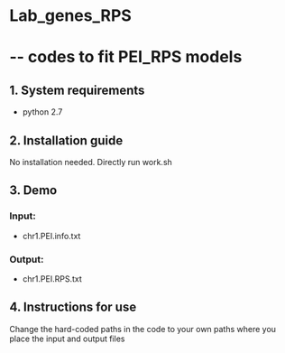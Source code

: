 # Lab_genes_RPS
# -- codes to fit PEI_RPS models

## 1. System requirements

- python 2.7

## 2. Installation guide

No installation needed.
Directly run work.sh

## 3. Demo

### Input:
- chr1.PEI.info.txt

### Output:
- chr1.PEI.RPS.txt

## 4. Instructions for use

Change the hard-coded paths in the code to your own paths where you place the input and output files
